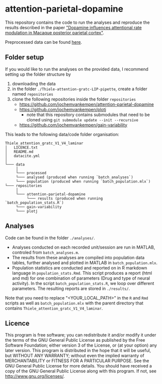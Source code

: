 # attention-parietal-dopamine

This repository contains the code to run the analyses and reproduce the results described in the paper ["Dopamine influences attentional rate modulation in Macaque posterior parietal cortex"](https://www.biorxiv.org/content/10.1101/2020.05.15.097675v2).

Preprocessed data can be found [here](https://gin.g-node.org/jochemvankempen/Thiele-attention-gratc-LIP-pipette).

## Folder setup
If you would like to run the analyses on the provided data, I recommend setting up the folder structure by 
1. downloading the data
2. in the folder `./Thiele-attention-gratc-LIP-pipette`, create a folder named `repositories`
3. clone the following repositories inside the folder `repositories`
    - https://github.com/jochemvankempen/attention-parietal-dopamine
    - https://github.com/jochemvankempen/plotj
        - note that this repository contains submodules that need to be cloned using `git submodule update --init --recursive`
    - https://github.com/jochemvankempen/gain-variability

This leads to the following data/code folder organisation:

```
Thiele_attention_gratc_V1_V4_laminar 
│   LICENCE.txt 
│   README.md 
│   datacite.yml 
│
└─── data
     │
     └─── processed
     └─── analysed (produced when running `batch_analyses`)
     └─── population (produced when running `batch_population.mlx`)
└─── repositories
     │
     └─── attention-parietal-dopamine
          └─── results (produced when running `batch_population_stats.R`)
     └─── gain-variability
     └─── plotj
```

## Analyses
Code can be found in the folder `./analyses/`. 
- Analyses conducted on each recorded unit/session are run in MATLAB, controled from `batch_analyses.m`.
- The results from these analyses are compiled into population data tables, further analysed and plotted in MATLAB in `batch_population.mlx`.
- Population statistics are conducted and reported on in R markdown language in `population_stats.Rmd`. This script produces a report (html and md) for one combination of parameters (Drug and type of neural activity). In the script `batch_population_stats.R`, we loop over different parameters. The resulting reports are stored in `./results/`. 

Note that you need to replace "<YOUR_LOCAL_PATH>" in the `R` and `Rmd` scripts as well as `batch_population.mlx` with the parent directory that contains `Thiele_attention_gratc_V1_V4_laminar`. 

## Licence
This program is free software; you can redistribute it and/or modify it under the terms of the GNU General Public License as published by the Free Software Foundation; either version 3 of the License, or (at your option) any later version.
This program is distributed in the hope that it will be useful, but WITHOUT ANY WARRANTY; without even the implied warranty of MERCHANTABILITY or FITNESS FOR A PARTICULAR PURPOSE. See the GNU General Public License for more details.
You should have received a copy of the GNU General Public License along with this program. If not, see http://www.gnu.org/licenses/.

